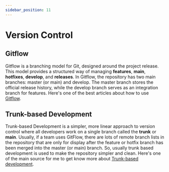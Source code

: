 ```yaml
---
sidebar_position: 11
---
```


# Version Control

## Gitflow
Gitflow is a branching model for Git, designed around the project release. This model provides a structured way of managing **features**, **main**, **hotfixes**, **develop**, and **releases**. In Gitflow, the repository has two main branches: master (or main) and develop. The master branch stores the official release history, while the develop branch serves as an integration branch for features. Here's one of the best articles about how to use [Gitflow](https://www.gitkraken.com/learn/git/git-flow).

## Trunk-based Development
Trunk-based Development is a simpler, more linear approach to version control where all developers work on a single branch called the **trunk** or **main**. Usually, if a team uses GitFlow, there are lots of remote branch lists in the repository that are only for display after the feature or hotfix branch has been merged into the master (or main) branch. So, usually trunk based development is used to make the repository simpler and clean. Here's one of the main source for me to get know more about [Trunk-based development](https://trunkbaseddevelopment.com/).